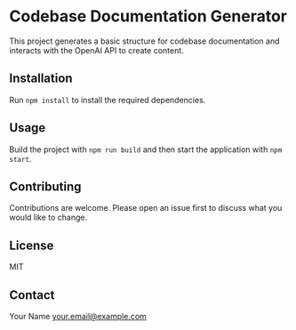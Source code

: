 # Codebase Documentation Generator

This project generates a basic structure for codebase documentation and interacts with the OpenAI API to create content.

## Installation

Run `npm install` to install the required dependencies.

## Usage

Build the project with `npm run build` and then start the application with `npm start`.

## Contributing

Contributions are welcome. Please open an issue first to discuss what you would like to change.

## License

MIT

## Contact

Your Name <your.email@example.com>